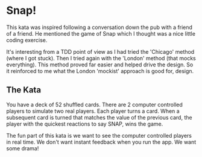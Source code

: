 # Snap!

This kata was inspired following a conversation down the pub with a friend of a friend. He mentioned the game of Snap
which I thought was a nice little coding exercise.

It's interesting from a TDD point of view as I had tried the 'Chicago' method (where I got stuck). Then I tried again
with the 'London' method (that mocks everything). This method proved far easier and helped drive the design. So it
reinforced to me what the London 'mockist' approach is good for, design.

## The Kata

You have a deck of 52 shuffled cards. There are 2 computer controlled players to simulate two real players. 
Each player turns a card. When a subsequent card is turned that matches the value of the previous card, the player with
the quickest reactions to say SNAP, wins the game.

The fun part of this kata is we want to see the computer controlled players in real time. We don't want instant feedback
when you run the app. We want some drama!
